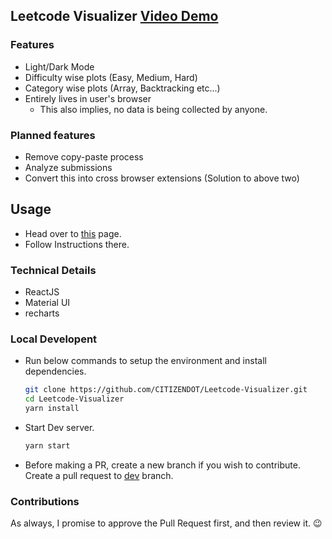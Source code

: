 ## Leetcode Visualizer [Video Demo](https://youtu.be/m-ryVXzOFys)

### Features

- Light/Dark Mode
- Difficulty wise plots (Easy, Medium, Hard)
- Category wise plots (Array, Backtracking etc...)
- Entirely lives in user's browser
  - This also implies, no data is being collected by anyone.

### Planned features

- Remove copy-paste process
- Analyze submissions
- Convert this into cross browser extensions (Solution to above two)

## Usage

- Head over to [this](https://leetcode-visualizer.vercel.app/update) page.
- Follow Instructions there.

### Technical Details

- ReactJS
- Material UI
- recharts

### Local Developent

- Run below commands to setup the environment and install dependencies.

  ```bash
  git clone https://github.com/CITIZENDOT/Leetcode-Visualizer.git
  cd Leetcode-Visualizer
  yarn install
  ```

- Start Dev server.

  ```bash
  yarn start
  ```

- Before making a PR, create a new branch if you wish to contribute. Create a pull request to [dev]() branch.

### Contributions

As always, I promise to approve the Pull Request first, and then review it. 😉️
